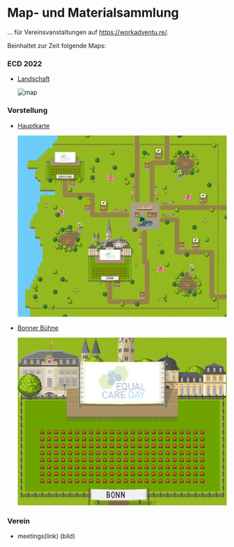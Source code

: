 # Map- und Materialsammlung 
... für Vereinsvanstaltungen auf https://workadventu.re/.

Beinhaltet zur Zeit folgende Maps:

### ECD 2022
* [Landschaft](https://play.workadventu.re/@/ecd/ecd2022/landschaft) 

  ![map](./material/bilder/main.png)
  
  
### Vorstellung
* [Hauptkarte](https://play.workadventu.re/@/ecd/vorstellung/hauptkarte) 

  
  ![map](./material/bilder/vorstellung-main.png)
  
  
* [Bonner Bühne](https://play.workadventu.re/@/ecd/vorstellung/bühne) 
  
  ![map](./material/bilder/vorstellung-bonn.png)
  

### Verein
  - meetings(link)
  (bild)
